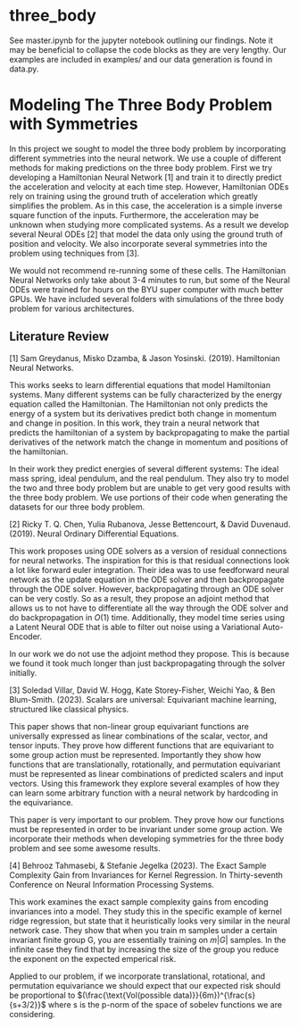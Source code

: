 # three_body
See master.ipynb for the jupyter notebook outlining our findings. Note it may be beneficial to collapse the code blocks as they are very lengthy. Our examples are included in examples/ and our data generation is found in data.py.

# Modeling The Three Body Problem with Symmetries
In this project we sought to model the three body problem by incorporating different symmetries into the neural network. We use a couple of different methods for making predictions on the three body problem. First we try developing a Hamiltonian Neural Network [1] and train it to directly predict the acceleration and velocity at each time step. However, Hamiltonian ODEs rely on training using the ground truth of acceleration which greatly simplifies the problem. As in this case, the acceleration is a simple inverse square function of the inputs. Furthermore, the acceleration may be unknown when studying more complicated systems. As a result we develop several Neural ODEs [2] that model the data only using the ground truth of position and velocity. We also incorporate several symmetries into the problem using techniques from [3].

We would not recommend re-running some of these cells. The Hamiltonian Neural Networks only take about 3-4 minutes to run, but some of the Neural ODEs were trained for hours on the BYU super computer with much better GPUs. We have included several folders with simulations of the three body problem for various architectures.

## Literature Review
[1] Sam Greydanus, Misko Dzamba, & Jason Yosinski. (2019). Hamiltonian Neural Networks.

This works seeks to learn differential equations that model Hamiltonian systems. Many different systems can be fully characterized by the energy equation called the Hamiltonian. The Hamiltonian not only predicts the energy of a system but its derivatives predict both change in momentum and change in position. In this work, they train a neural network that predicts the hamiltonian of a system by backpropagating to make the partial derivatives of the network match the change in momentum and positions of the hamiltonian.

In their work they predict energies of several different systems: The ideal mass spring, ideal pendulum, and the real pendulum. They also try to model the two and three body problem but are unable to get very good results with the three body problem. We use portions of their code when generating the datasets for our three body problem.

[2] Ricky T. Q. Chen, Yulia Rubanova, Jesse Bettencourt, & David Duvenaud. (2019). Neural Ordinary Differential Equations.

This work proposes using ODE solvers as a version of residual connections for neural networks. The inspiration for this is that residual connections look a lot like forward euler integration. Their idea was to use feedforward neural network as the update equation in the ODE solver and then backpropagate through the ODE solver. However, backpropagating through an ODE solver can be very costly. So as a result, they propose an adjoint method that allows us to not have to differentiate all the way through the ODE solver and do backpropagation in $O(1)$ time.  Additionally, they model time series using a Latent Neural ODE that is able to filter out noise using a Variational Auto-Encoder.

In our work we do not use the adjoint method they propose. This is because we found it took much longer than just backpropagating through the solver initially.

[3] Soledad Villar, David W. Hogg, Kate Storey-Fisher, Weichi Yao, & Ben Blum-Smith. (2023). Scalars are universal: Equivariant machine learning, structured like classical physics.

This paper shows that non-linear group equivariant functions are universally expressed as linear combinations of the scalar, vector, and tensor inputs. They prove how different functions that are equivariant to some group action must be represented. Importantly they show how functions that are translationally, rotationally, and permutation equivariant must be represented as linear combinations of predicted scalers and input vectors. Using this framework they explore several examples of how they can learn some arbitrary function with a neural network by hardcoding in the equivariance.

This paper is very important to our problem. They prove how our functions must be represented in order to be invariant under some group action. We incorporate their methods when developing symmetries for the three body problem and see some awesome results.

[4] Behrooz Tahmasebi, & Stefanie Jegelka (2023). The Exact Sample Complexity Gain from Invariances for Kernel Regression. In Thirty-seventh Conference on Neural Information Processing Systems.

This work examines the exact sample complexity gains from encoding invariances into a model. They study this in the specific example of kernel ridge regression, but state that it heuristically looks very similar in the neural network case. They show that when you train m samples under a certain invariant finite group G, you are essentially training on $m|G|$ samples. In the infinite case they find that by increasing the size of the group you reduce the exponent on the expected emperical risk.

Applied to our problem, if we incorporate translational, rotational, and permutation equivariance we should expect that our expected risk should be proportional to $(\frac{\text{Vol(possible data)}}{6m})^{\frac{s}{s+3/2}}$ where s is the p-norm of the space of sobelev functions we are considering.

